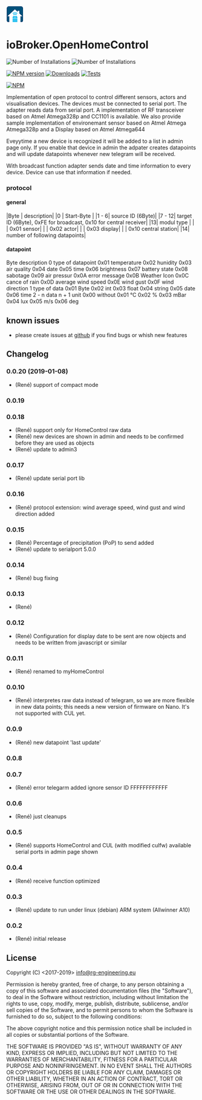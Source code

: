 ![Logo](admin/openhomecontrol.png)
# ioBroker.OpenHomeControl
![Number of Installations](http://iobroker.live/badges/openhomecontrol-installed.svg) ![Number of Installations](http://iobroker.live/badges/openhomecontrol-stable.svg) 

[![NPM version](https://img.shields.io/npm/v/iobroker.openhomecontrol.svg)](https://www.npmjs.com/package/iobroker.openhomecontrol)
[![Downloads](https://img.shields.io/npm/dm/iobroker.openhomecontrol.svg)](https://www.npmjs.com/package/iobroker.openhomecontrol)
[![Tests](https://travis-ci.org/rg-engineering/ioBroker.openhomecontrol.svg?branch=master)](https://travis-ci.org/rg-engineering/ioBroker.openhomecontrol)

[![NPM](https://nodei.co/npm/iobroker.openhomecontrol.png?downloads=true)](https://nodei.co/npm/iobroker.openhomecontrol/)


Implementation of open protocol to control different sensors, actors and visualisation devices.
The devices must be connected to serial port. The adapter reads data from serial port. 
A implementation of RF transceiver based on Atmel Atmega328p and CC1101 is available. We also provide
sample implementation of environemant sensor based on Atmel Atmega Atmega328p and a Display based on Atmel Atmega644

Eveyytime a new device is recognized it will be added to a list in admin page only. If you enable that device in admin the adpater creates
datapoints and will update datapoints whenever new telegram will be received.

With broadcast function adapter sends date and time information to every device. Device can use that information if needed.

### protocol

#### general
|Byte | 		description|
|0 	  |		    Start-Byte |
|1 - 6| 		source ID (6Byte)|
|7 - 12| 		target ID (6Byte), 0xFE for broadcast, 0x10 for central receiver|
|13| 			modul type |
| |					0x01 sensor|
| |					0x02 actor|
| |					0x03 display|
| |					0x10 central station|
|14| 			number of following datapoints|

#### datapoint
Byte 		description
0 			type of datapoint 
					0x01 temperature
					0x02 hunidity
					0x03 air quality
					0x04 date
					0x05 time
					0x06 brightness
					0x07 battery state
					0x08 sabotage
					0x09 air pressur
					0x0A error message
					0x0B Weather Icon
					0x0C cance of rain
					0x0D average wind speed
					0x0E wind gust
					0x0F wind direction
1 			type of data 
					0x01 Byte 
					0x02 int 
					0x03 float 
					0x04 string 
					0x05 date 
					0x06 time
2 - n 		data
n + 1 		unit 
					0x00 without
					0x01 °C
					0x02 %
					0x03 mBar
					0x04 lux
					0x05 m/s
					0x06 deg

## known issues
* please create issues at [github](https://github.com/rg-engineering/ioBroker.myhomecontrol/issues) if you find bugs or whish new features


## Changelog

### 0.0.20 (2019-01-08)
* (René) support of compact mode

### 0.0.19

### 0.0.18
* (René) support only for HomeControl raw data
* (René) new devices are shown in admin and needs to be confirmed before they are used as objects
* (René) update to admin3

### 0.0.17
* (René) update serial port lib

### 0.0.16
* (René) protocol extension: wind average speed, wind gust and wind direction added

### 0.0.15
* (René) Percentage of precipitation (PoP) to send added
* (René) update to serialport 5.0.0

### 0.0.14
* (René) bug fixing

### 0.0.13
* (René) 

### 0.0.12
* (René) Configuration for display
	date to be sent are now objects and needs to be written from javascript or similar

### 0.0.11
* (René) renamed to myHomeControl

### 0.0.10
* (René) interpretes raw data instead of telegram, so we are more flexible in new data points; this needs a new version of firmware on Nano. It's not supported with CUL yet.

### 0.0.9
* (René) new datapoint 'last update'

### 0.0.8

### 0.0.7
* (René) error telegarm added
		ignore sensor ID FFFFFFFFFFFF

### 0.0.6
* (René) just cleanups

### 0.0.5
* (René) supports HomeControl and CUL (with modified culfw)
		 available serial ports in admin page shown

### 0.0.4
* (René) receive function optimized

### 0.0.3
* (René) update to run under linux (debian) ARM system (Allwinner A10)

### 0.0.2
* (René) initial release

## License


Copyright (C) <2017-2019>  <info@rg-engineering.eu>

Permission is hereby granted, free of charge, to any person obtaining a copy of this software and associated documentation files (the "Software"), to deal in the Software without restriction, including without limitation the rights to use, copy, modify, merge, publish, distribute, sublicense, and/or sell copies of the Software, and to permit persons to whom the Software is furnished to do so, subject to the following conditions:

The above copyright notice and this permission notice shall be included in all copies or substantial portions of the Software.

THE SOFTWARE IS PROVIDED "AS IS", WITHOUT WARRANTY OF ANY KIND, EXPRESS OR IMPLIED, INCLUDING BUT NOT LIMITED TO THE WARRANTIES OF MERCHANTABILITY, FITNESS FOR A PARTICULAR PURPOSE AND NONINFRINGEMENT. IN NO EVENT SHALL THE AUTHORS OR COPYRIGHT HOLDERS BE LIABLE FOR ANY CLAIM, DAMAGES OR OTHER LIABILITY, WHETHER IN AN ACTION OF CONTRACT, TORT OR OTHERWISE, ARISING FROM, OUT OF OR IN CONNECTION WITH THE SOFTWARE OR THE USE OR OTHER DEALINGS IN THE SOFTWARE.
